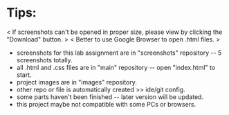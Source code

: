 # Tips: 

< If screenshots can't be opened in proper size, please view by clicking the "Download" button. >
< Better to use Google Browser to open .html files. >

* screenshots for this lab assignment are in "screenshots" repository -- 5 screenshots totally.
* all .html and .css files are in "main" repository -- open "index.html" to start.
* project images are in "images" repository.
* other repo or file is automatically created >> ide/git config.
* some parts haven't been finished -- later version will be updated.
* this project maybe not compatible with some PCs or browsers.

